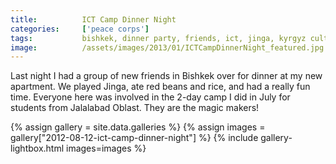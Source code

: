 ```yaml
---
title:			ICT Camp Dinner Night
categories:		['peace corps']
tags:			bishkek, dinner party, friends, ict, jinga, kyrgyz culture, kyrgyzstan
image:			/assets/images/2013/01/ICTCampDinnerNight_featured.jpg
---
```


Last night I had a group of new friends in Bishkek over for dinner at my new apartment. We played Jinga, ate red beans and rice, and had a really fun time. Everyone here was involved in the 2-day camp I did in July for students from Jalalabad Oblast. They are the magic makers!

{% assign gallery = site.data.galleries %}
{% assign images = gallery["2012-08-12-ict-camp-dinner-night"] %}
{% include gallery-lightbox.html images=images %}
